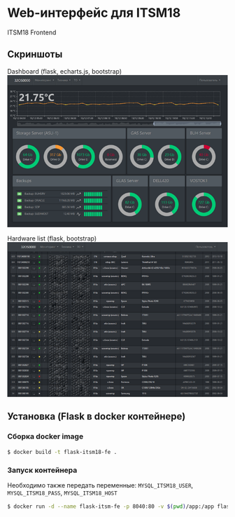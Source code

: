 # Web-интерфейс для ITSM18
ITSM18 Frontend

## Скриншоты
Dashboard (flask, echarts.js, bootstrap)
![screenshot here](/screenshots/screenshot_dash_sm.png)

Hardware list (flask, bootstrap)
![screenshot here](/screenshots/screenshot_hw_list_sm.png)

## Установка (Flask в docker контейнере)

### Сборка docker image

```sh
$ docker build -t flask-itsm18-fe .
```

### Запуск контейнера

Необходимо также передать переменные: `MYSQL_ITSM18_USER`, `MYSQL_ITSM18_PASS`, `MYSQL_ITSM18_HOST`

```sh
$ docker run -d --name flask-itsm-fe -p 8040:80 -v $(pwd)/app:/app flask-itsm18-fe
```
